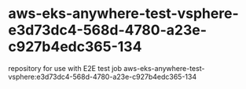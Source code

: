 # aws-eks-anywhere-test-vsphere-e3d73dc4-568d-4780-a23e-c927b4edc365-134
repository for use with E2E test job aws-eks-anywhere-test-vsphere:e3d73dc4-568d-4780-a23e-c927b4edc365-134
